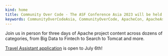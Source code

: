 ```yaml
---
kind: home
title: Community Over Code - The ASF Conference Asia 2023 will be held in Beijing from this August 18 to 20！
keywords: CommunityOverCodeAsia, CommunityOverCode, ApacheCon, ApacheAsiaCon, ApacheConAsia2023
---
```


Join us in person for three days of Apache project content across dozens of categories, from Big Data to Fintech to Search to Tomcat and more.

[Travel Assistant application](./tac.html) is open to July 6th!
